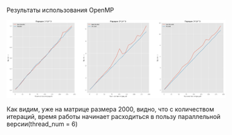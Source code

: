 
Результаты использования OpenMP

![BICG speed](https://raw.githubusercontent.com/3Jlou4eJluk/learning_stuff/main/bcg_method/bicg_v2.png)

Как видим, уже на матрице размера 2000, видно, что с количеством итераций, время работы начинает расходиться в пользу параллельной версии(thread_num = 6)